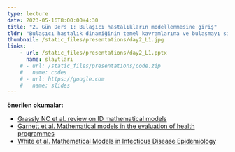 ```yaml
---
type: lecture
date: 2023-05-16T8:00:00+4:30
title: "2. Gün Ders 1: Bulaşıcı hastalıkların modellenmesine giriş"
tldr: "Bulaşıcı hastalık dinamiğinin temel kavramlarına ve bulaşmayı simüle etmek için matematiksel sistemlerin kullanımına giriş"
thumbnail: /static_files/presentations/day2_L1.jpg
links: 
    - url: /static_files/presentations/day2_L1.pptx
      name: slaytları
    # - url: /static_files/presentations/code.zip
    #   name: codes
    # - url: https://google.com
    #   name: slides
---
```

**önerilen okumalar:**
- [Grassly NC et al. review on ID mathematical models ](https://www.nature.com/articles/nrmicro1845)
- [Garnett et al. Mathematical models in the evaluation of health programmes](https://pubmed.ncbi.nlm.nih.gov/21481448/)
- [White et al. Mathematical Models in Infectious Disease Epidemiology](https://www.ncbi.nlm.nih.gov/pmc/articles/PMC7150075/)
